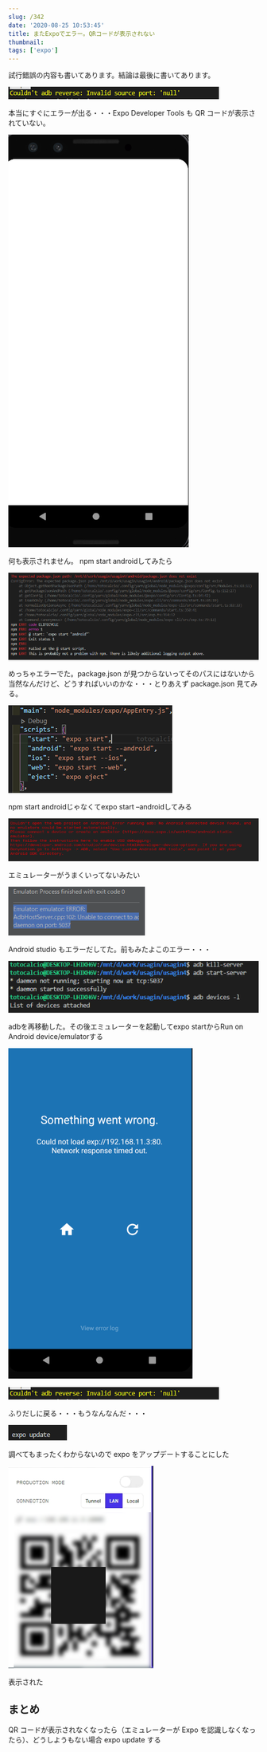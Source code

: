```yaml
---
slug: /342
date: '2020-08-25 10:53:45'
title: またExpoでエラー。QRコードが表示されない
thumbnail:
tags: ['expo']
---
```

試行錯誤の内容も書いてあります。結論は最後に書いてあります。

![image](../../../../images/2020/08/image-39.png)

本当にすぐにエラーが出る・・・Expo Developer Tools も QR コードが表示されていない。

![image](../../../../images/2020/08/image-29.png)

何も表示されません。
npm start androidしてみたら

![image](../../../../images/2020/08/image-30.png)

めっちゃエラーでた。package.json が見つからないってそのパスにはないから当然なんだけど、どうすればいいのかな・・・とりあえず package.json 見てみる。

![image](../../../../images/2020/08/image-31.png)

npm start androidじゃなくてexpo start –androidしてみる

![image](../../../../images/2020/08/image-32.png)

エミュレーターがうまくいってないみたい

![image](../../../../images/2020/08/image-34.png)

Android studio もエラーだしてた。前もみたよこのエラー・・・

![image](../../../../images/2020/08/image-35.png)

adbを再移動した。その後エミュレーターを起動してexpo startからRun on Android device/emulatorする

![image](../../../../images/2020/08/image-36.png)

![image](../../../../images/2020/08/image-37.png)

ふりだしに戻る・・・もうなんなんだ・・・

![image](../../../../images/2020/08/image-38.png)

調べてもまったくわからないので expo をアップデートすることにした

![image](../../../../images/2020/08/1-1.png)

表示された

## まとめ

QR コードが表示されなくなったら（エミュレーターが Expo を認識しなくなったら）、どうしようもない場合 expo update する
